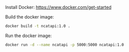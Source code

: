 Install Docker:
https://www.docker.com/get-started

Build the docker image:

```bash
docker build -t ncatapi:1.0 .
```

Run the docker image:
```bash
docker run -d --name ncatapi -p 5000:5000 ncatapi:1.0
```
